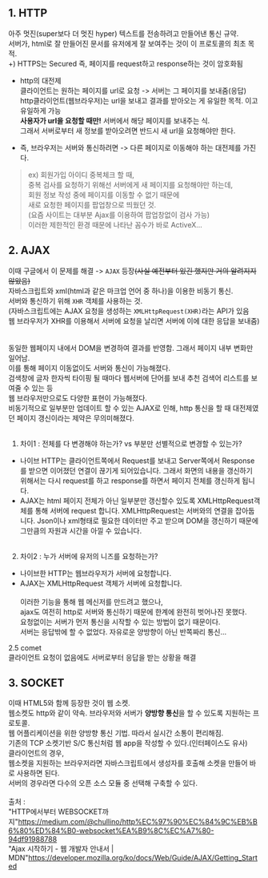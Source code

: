 ## 1. HTTP
아주 멋진(super보다 더 멋진 hyper) 텍스트를 전송하려고 만들어낸 통신 규약.  
서버가, html로 잘 만들어진 문서를 유저에게 잘 보여주는 것이 이 프로토콜의 최초 목적.  
+) HTTPS는 Secured 즉, 페이지를 request하고 response하는 것이 암호화됨  

- http의 대전제  
  클라이언트는 원하는 페이지를 url로 요청 -> 서버는 그 페이지를 보내줌(응답)  
  http클라이언트(웹브라우저)는 url을 보내고 결과를 받아오는 게 유일한 목적. 이고 유일하게 가능  
  **사용자가 url을 요청할 때만!** 서버에서 해당 페이지를 보내주는 식.  
  그래서 서버로부터 새 정보를 받아오려면 반드시 새 url을 요청해야만 한다.  

- 즉, 브라우저는 서버와 통신하려면 -> 다른 페이지로 이동해야 하는 대전제를 가진다.  
 >ex) 회원가입 아이디 중복체크 할 때,   
 >중복 검사를 요청하기 위해선 서버에게 새 페이지를 요청해야만 하는데,  
 >회원 정보 작성 중에 페이지를 이동할 수 없기 때문에  
 >새로 요청한 페이지를 팝업창으로 띄웠던 것.  
 >(요즘 사이트는 대부분 Ajax를 이용하여 팝업창없이 검사 가능)  
 >이러한 제한적인 환경 때문에 나타난 꼼수가 바로 ActiveX...  

## 2. AJAX
이때 구글에서 이 문제를 해결 -> `AJAX` 등장~~(사실 예전부터 있긴 했지만 거의 알려지지 않았음)~~  
자바스크립트와 xml(html과 같은 마크업 언어 중 하나)을 이용한 비동기 통신.  
서버와 통신하기 위해 `XHR` 객체를 사용하는 것.  
(자바스크립트에는 AJAX 요청을 생성하는 `XMLHttpRequest(XHR)`라는 API가 있음  
웹 브라우저가 XHR를 이용해서 서버에 요청을 날리면 서버에 이에 대한 응답을 보내줌)  
&nbsp;  
&nbsp;  
동일한 웹페이지 내에서 DOM을 변경하여 결과를 반영함. 그래서 페이지 내부 변화만 일어남.  
이를 통해 페이지 이동없이도 서버와 통신이 가능해졌다.  
검색창에 글자 한자씩 타이핑 될 때마다 웹서버에 단어를 보내 추천 검색어 리스트를 보여줄 수 있는 등    
웹 브라우저만으로도 다양한 표현이 가능해졌다.    
비동기적으로 일부분만 업데이트 할 수 있는 AJAX로 인해, http 통신을 할 때 대전제였던 페이지 갱신이라는 제약은 무의미해졌다.   
&nbsp;    
1. 차이1 : 전체를 다 변경해야 하는가? vs 부분만 선별적으로 변경할 수 있는가?  
  - 나이브 HTTP는 클라이언트쪽에서 Request를 보내고 Server쪽에서 Response를 받으면 이어졌던 연결이 끊기게 되어있습니다. 그래서 화면의 내용을 갱신하기 위해서는 다시   request를 하고 response를 하면서 페이지 전체를 갱신하게 됩니다.  
  - AJAX는 html 페이지 전체가 아닌 일부분만 갱신할수 있도록 XMLHttpRequest객체를 통해 서버에 request 합니다. XMLHttpRequest는 서버와의 연결을 잡아둡니다. Json이나 xml형태로 필요한 데이터만 주고 받으며 DOM을 갱신하기 때문에 그만큼의 자원과 시간을 아낄 수 있습니다.  
&nbsp;  
2. 차이2 : 누가 서버에 유저의 니즈를 요청하는가?
  - 나이브한 HTTP는 웹브라우저가 서버에 요청합니다.   
  - AJAX는 XMLHttpRequest 객체가 서버에 요청합니다.   
&nbsp;  
이러한 기능을 통해 웹 메신저를 만드려고 했으나,  
ajax도 여전히 http로 서버와 통신하기 때문에 한계에 완전히 벗어나진 못했다.  
요청없이는 서버가 먼저 통신을 시작할 수 있는 방법이 없기 때문이다.  
서버는 응답밖에 할 수 없었다. 자유로운 양방향이 아닌 반쪽짜리 통신...  

2.5 comet  
클라이언트 요청이 없음에도 서버로부터 응답을 받는 상황을 해결  

## 3. SOCKET
이때 HTML5와 함께 등장한 것이 웹 소켓.   
웹소켓도 http와 같이 약속. 브라우저와 서버가 **양방향 통신**을 할 수 있도록 지원하는 프로토콜.  
웹 어플리케이션을 위한 양방향 통신 기법. 따라서 실시간 소통이 편리해짐.  
기존의 TCP 소켓기반 S/C 통신처럼 웹 app을 작성할 수 있다.(인터페이스도 유사)  
클라이언트의 경우,  
웹소켓을 지원하는 브라우저라면 자바스크립트에서 생성자를 호출해 소켓을 만들어 바로 사용하면 된다.  
서버의 경우라면 다수의 오픈 소스 모듈 중 선택해 구축할 수 있다.  
&nbsp;  
출처 :   
"HTTP에서부터 WEBSOCKET까지"<https://medium.com/@chullino/http%EC%97%90%EC%84%9C%EB%B6%80%ED%84%B0-websocket%EA%B9%8C%EC%A7%80-94df91988788>   
"Ajax 시작하기 - 웹 개발자 안내서 | MDN"<https://developer.mozilla.org/ko/docs/Web/Guide/AJAX/Getting_Started>
